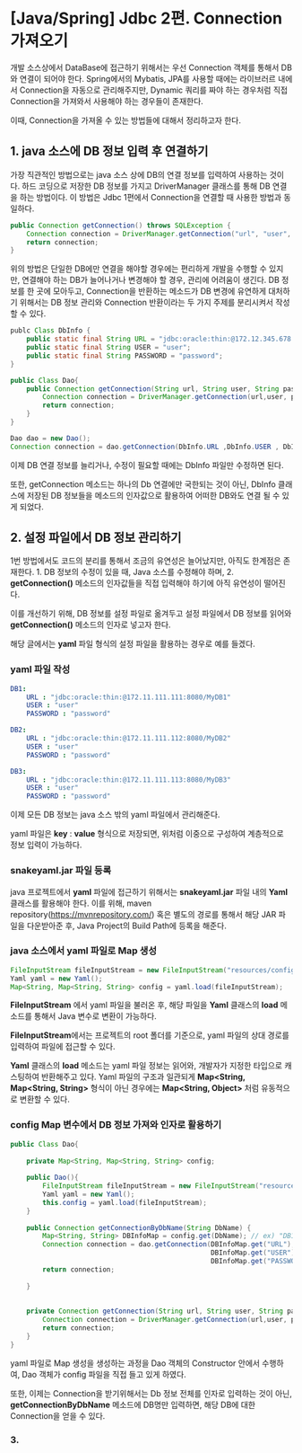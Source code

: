 # [Java/Spring] Jdbc 2편.  Connection 가져오기



개발 소스상에서 DataBase에 접근하기 위해서는 우선 Connection 객체를 통해서 DB와 연결이 되어야 한다. Spring에서의 Mybatis, JPA를 사용할 때에는 라이브러르 내에서 Connection을 자동으로 관리해주지만, Dynamic 쿼리를 짜야 하는 경우처럼 직접 Connection을 가져와서 사용해야 하는 경우들이 존재한다.

이때, Connection을 가져올 수 있는 방법들에 대해서 정리하고자 한다.





## 1. java 소스에 DB 정보 입력 후 연결하기

가장 직관적인 방법으로는 java 소스 상에 DB의 연결 정보를 입력하여 사용하는 것이다. 하드 코딩으로 저장한 DB 정보를 가지고 DriverManager 클래스를 통해 DB 연결을 하는 방법이다. 이 방법은 Jdbc 1편에서 Connection을 연결할 때 사용한 방법과 동일하다.

```java
public Connection getConnection() throws SQLException {
    Connection connection = DriverManager.getConnection("url", "user", "password");
    return connection;
}
```



 위의 방법은 단일한 DB에만 연결을 해야할 경우에는 편리하게 개발을 수행할 수 있지만, 연결해야 하는 DB가 늘어나거나 변경해야 할 경우, 관리에 어려움이 생긴다. DB 정보를 한 곳에 모아두고, Connection을 반환하는 메소드가 DB 변경에 유연하게 대처하기 위해서는 DB 정보 관리와 Connection 반환이라는 두 가지 주제를 분리시켜서 작성할 수 있다. 

```java
publc Class DbInfo {
    public static final String URL = "jdbc:oracle:thin:@172.12.345.678:8080/MyDB";
    public static final String USER = "user";
    public static final String PASSWORD = "password";
}
```

```JAVA
public Class Dao{
    public Connection getConnection(String url, String user, String password) throws SQLException {
        Connection connection = DriverManager.getConnection(url,user, password );
        return connection;
	}
}
```

```java
Dao dao = new Dao();
Connection connection = dao.getConnection(DbInfo.URL ,DbInfo.USER , DbInfo.PASSWORD );
```



이제 DB 연결 정보를 늘리거나, 수정이 필요할 때에는 DbInfo 파일만 수정하면 된다. 

또한,  getConnection 메소드는 하나의 Db 연결에만 국한되는 것이 아닌, DbInfo 클래스에 저장된 DB 정보들을 메소드의 인자값으로 활용하여 어떠한 DB와도 연결 될 수 있게 되었다.



## 2. 설정 파일에서 DB 정보 관리하기

1번 방법에서도 코드의 분리를 통해서 조금의 유연성은 늘어났지만, 아직도 한계점은 존재한다. 1. DB 정보의 수정이 있을 때, Java 소스를 수정해야 하며, 2. **getConnection()** 메소드의 인자값들을 직접 입력해야 하기에 아직 유연성이 떨어진다. 

이를 개선하기 위해, DB 정보를 설정 파일로 옮겨두고 설정 파일에서 DB 정보를 읽어와 **getConnection()** 메소드의 인자로 넣고자 한다. 

해당 글에서는 **yaml** 파일 형식의 설정 파일을 활용하는 경우로 예를 들겠다.



### yaml 파일 작성

```yaml
DB1:
	URL : "jdbc:oracle:thin:@172.11.111.111:8080/MyDB1"
	USER : "user"
	PASSWORD : "password"

DB2:
	URL : "jdbc:oracle:thin:@172.11.111.112:8080/MyDB2"
	USER : "user"
	PASSWORD : "password"

DB3:
	URL : "jdbc:oracle:thin:@172.11.111.113:8080/MyDB3"
	USER : "user"
	PASSWORD : "password"
```

이제 모든 DB 정보는 java 소스 밖의 yaml 파일에서 관리해준다. 

yaml 파일은 **key** : **value** 형식으로 저장되면, 위처럼 이중으로 구성하여 계층적으로 정보 입력이 가능하다.



### snakeyaml.jar 파일 등록

java 프로젝트에서 **yaml** 파일에 접근하기 위해서는 **snakeyaml.jar** 파일 내의 **Yaml** 클래스를 활용해야 한다. 이를 위해, maven repository(https://mvnrepository.com/) 혹은 별도의 경로를 통해서 해당 JAR 파일을 다운받아준 후, Java Project의 Build Path에 등록을 해준다.



### java 소스에서 yaml 파일로 Map 생성

```JAVA
FileInputStream fileInputStream = new FileInputStream("resources/config.yml");
Yaml yaml = new Yaml();
Map<String, Map<String, String> config = yaml.load(fileInputStream);
```

**FileInputStream** 에서 yaml 파일을 불러온 후, 해당 파일을 **Yaml** 클래스의 **load** 메소드를 통해서 Java 변수로 변환이 가능하다.

**FileInputStream**에서는 프로젝트의 root 폴더를 기준으로, yaml 파일의 상대 경로를 입력하여 파일에 접근할 수 있다.

**Yaml** 클래스의 **load** 메소드는 yaml 파일 정보는 읽어와, 개발자가 지정한 타입으로 캐스팅하여 반환해주고 있다. Yaml 파일의 구조과 일관되게 **Map<String, Map<String, String>**  형식이 아닌 경우에는 **Map<String, Object>**  처럼 유동적으로 변환할 수 있다.



### config Map 변수에서 DB 정보 가져와 인자로 활용하기

```java
public Class Dao{
    
    private Map<String, Map<String, String> config;
    
    public Dao(){
        FileInputStream fileInputStream = new FileInputStream("resources/config.yml");
		Yaml yaml = new Yaml();
        this.config = yaml.load(fileInputStream);
    }
    
    public Connection getConnectionByDbName(String DbName) {
        Map<String, String> DBInfoMap = config.get(DbName); // ex) "DB1", "DB2", "DB3" 
        Connection connection = dao.getConnection(DBInfoMap.get("URL"),
                                                  DBInfoMap.get("USER"),
                                                  DBInfoMap.get("PASSWORD") );
        return connection;
        
    }
    
    
    private Connection getConnection(String url, String user, String password) throws SQLException {
        Connection connection = DriverManager.getConnection(url,user, password );
        return connection;
	}
}
```

yaml 파일로 Map 생성을 생성하는 과정을 Dao 객체의 Constructor 안에서 수행하여, Dao 객체가 config 파일을 직접 들고 있게 하였다.

또한, 이제는 Connection을 받기위해서는 Db 정보 전체를 인자로 입력하는 것이 아닌, **getConnectionByDbName** 메소드에 DB명만 입력하면, 해당 DB에 대한 Connection을 얻을 수 있다.





### 3. 





































